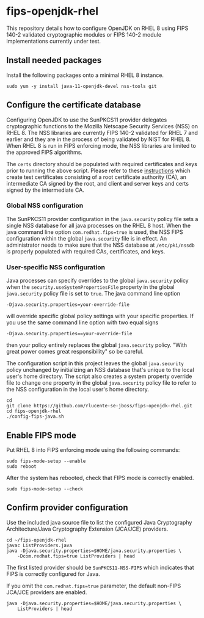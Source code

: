 # fips-openjdk-rhel
This repository details how to configure OpenJDK on RHEL 8 using
FIPS 140-2 validated cryptographic modules or FIPS 140-2 module
implementations currently under test.

## Install needed packages
Install the following packages onto a minimal RHEL 8 instance.

    sudo yum -y install java-11-openjdk-devel nss-tools git

## Configure the certificate database
Configuring OpenJDK to use the SunPKCS11 provider delegates
cryptographic functions to the Mozilla Netscape Security Services
(NSS) on RHEL 8.  The NSS libraries are currently FIPS 140-2 validated
for RHEL 7 and earlier and they are in the process of being validated
by NIST for RHEL 8.  When RHEL 8 is run in FIPS enforcing mode, the
NSS libraries are limited to the approved FIPS algorithms.

The `certs` directory should be populated with required certificates
and keys prior to running the above script.  Please refer to these
[instructions](https://github.com/rlucente-se-jboss/fips-openjdk-rhel/blob/master/certs/README.md)
which create test certificates consisting of a root certificate
authority (CA), an intermediate CA signed by the root, and client
and server keys and certs signed by the intermediate CA.

### Global NSS configuration
The SunPKCS11 provider configuration in the `java.security` policy
file sets a single NSS database for all java processes on the RHEL
8 host.  When the java command line option `com.redhat.fips=true`
is used, the NSS FIPS configuration within the global `java.security`
file is in effect. An administrator needs to make sure that the NSS
database at `/etc/pki/nssdb` is properly populated with required
CAs, certificates, and keys.

### User-specific NSS configuration
Java processes can specify overrides to the global `java.security`
policy when the `security.useSystemPropertiesFile` property in the
global `java.security` policy file is set to `true`.  The java
command line option

    -Djava.security.properties=your-override-file

will override specific global policy settings with your specific
properties.  If you use the same command line option with two equal
signs

    -Djava.security.properties==your-override-file

then your policy entirely replaces the global `java.security` policy.
"With great power comes great responsibility" so be careful.

The configuration script in this project leaves the global
`java.security` policy unchanged by initializing an NSS database
that's unique to the local user's home directory.  The script also
creates a system property override file to change one property in
the global `java.security` policy file to refer to the NSS configuration
in the local user's home directory.

    cd
    git clone https://github.com/rlucente-se-jboss/fips-openjdk-rhel.git
    cd fips-openjdk-rhel
    ./config-fips-java.sh

## Enable FIPS mode
Put RHEL 8 into FIPS enforcing mode using the following commands:

    sudo fips-mode-setup --enable
    sudo reboot

After the system has rebooted, check that FIPS mode is correctly
enabled.

    sudo fips-mode-setup --check

## Confirm provider configuration
Use the included java source file to list the configured Java
Cryptography Architecture/Java Cryptography Extension (JCA/JCE) providers.

    cd ~/fips-openjdk-rhel
    javac ListProviders.java
    java -Djava.security.properties=$HOME/java.security.properties \
        -Dcom.redhat.fips=true ListProviders | head

The first listed provider should be `SunPKCS11-NSS-FIPS` which
indicates that FIPS is correctly configured for Java.

If you omit the `com.redhat.fips=true` parameter, the default
non-FIPS JCA/JCE providers are enabled.

    java -Djava.security.properties=$HOME/java.security.properties \
        ListProviders | head

